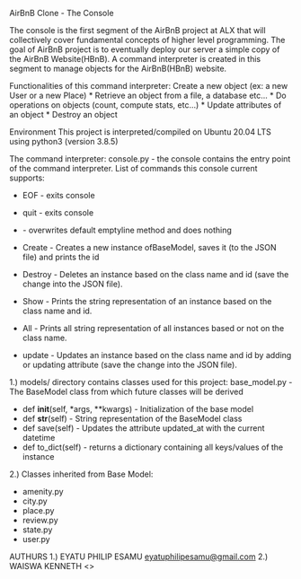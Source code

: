 AirBnB Clone - The Console

The console is the first segment of the AirBnB project at ALX that will collectively cover fundamental concepts of higher level programming. The goal of AirBnB project is to eventually deploy our server a simple copy of the AirBnB Website(HBnB). A command interpreter is created in this segment to manage objects for the AirBnB(HBnB) website.


Functionalities of this command interpreter:
Create a new object (ex: a new User or a new Place)
    * Retrieve an object from a file, a database etc...
    * Do operations on objects (count, compute stats, etc...)
    * Update attributes of an object
    * Destroy an object

Environment
This project is interpreted/compiled on Ubuntu 20.04 LTS using python3 (version 3.8.5)

The command interpreter:
console.py - the console contains the entry point of the command interpreter. List of commands this console current supports:

  * EOF - exits console

  * quit - exits console

  * <emptyline> - overwrites default emptyline method and does nothing

  * Create - Creates a new instance ofBaseModel, saves it (to the JSON file) and prints the id

  * Destroy - Deletes an instance based on the class name and id (save the change into the JSON file).

  * Show - Prints the string representation of an instance based on the class name and id.

  * All - Prints all string representation of all instances based or not on the class name.
  * update - Updates an instance based on the class name and id by adding or updating attribute (save the change into the JSON file).

1.)  models/ directory contains classes used for this project:
 base_model.py - The BaseModel class from which future classes will be derived

  * def __init__(self, *args, **kwargs) - Initialization of the base model
  * def __str__(self) - String representation of the BaseModel class
  * def save(self) - Updates the attribute updated_at with the current datetime
  * def to_dict(self) - returns a dictionary containing all keys/values of the instance

2.) Classes inherited from Base Model:
  * amenity.py
  * city.py
  * place.py
  * review.py
  * state.py
  * user.py


AUTHURS 
1.) EYATU PHILIP ESAMU <eyatuphilipesamu@gmail.com>
2.) WAISWA KENNETH <>
